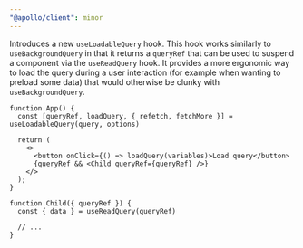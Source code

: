 ```yaml
---
"@apollo/client": minor
---
```


Introduces a new `useLoadableQuery` hook. This hook works similarly to `useBackgroundQuery` in that it returns a `queryRef` that can be used to suspend a component via the `useReadQuery` hook. It provides a more ergonomic way to load the query during a user interaction (for example when wanting to preload some data) that would otherwise be clunky with `useBackgroundQuery`.

```tsx
function App() {
  const [queryRef, loadQuery, { refetch, fetchMore }] = useLoadableQuery(query, options)

  return (
    <>
      <button onClick={() => loadQuery(variables)>Load query</button>
      {queryRef && <Child queryRef={queryRef} />}
    </>
  );
}

function Child({ queryRef }) {
  const { data } = useReadQuery(queryRef)

  // ...
}
```
